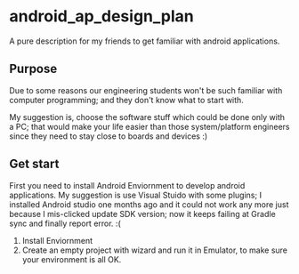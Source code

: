 # android_ap_design_plan
A pure description for my friends to get familiar with android applications.

## Purpose
Due to some reasons our engineering students won't be such familiar with
computer programming; and they don't know what to start with.

My suggestion is, choose the software stuff which could be done only with
a PC; that would make your life easier than those system/platform engineers
since they need to stay close to boards and devices :)

## Get start
First you need to install Android Enviornment to develop android applications.
My suggestion is use Visual Stuido with some plugins; I installed Android
studio one months ago and it could not work any more just because I mis-clicked
update SDK version; now it keeps failing at Gradle sync and finally report error.
:(

1. Install Enviornment
2. Create an empty project with wizard and run it in Emulator, to make
   sure your environment is all OK.
